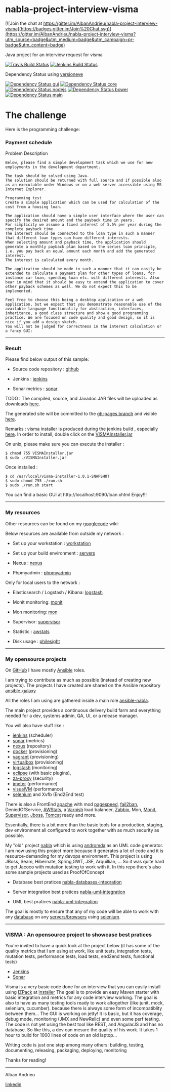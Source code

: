 # nabla-project-interview-visma

[![Join the chat at https://gitter.im/AlbanAndrieu/nabla-project-interview-visma](https://badges.gitter.im/Join%20Chat.svg)](https://gitter.im/AlbanAndrieu/nabla-project-interview-visma?utm_source=badge&utm_medium=badge&utm_campaign=pr-badge&utm_content=badge)

Java project for an interview request for visma

[![Travis Build Status](https://travis-ci.org/AlbanAndrieu/nabla-project-interview-visma.svg?branch=master)](https://travis-ci.org/AlbanAndrieu/nabla-project-interview-visma)
[![Jenkins Build Status](http://home.nabla.mobi:8380/jenkins/job/nabla-project-interview-visma-nightly/badge/icon)](http://home.nabla.mobi:8380/jenkins/job/nabla-project-interview-visma-nightly)

Dependency Status using [versioneye](https://www.versioneye.com/users/AlbanAndrieu)

[![Dependency Status gui](https://www.versioneye.com/user/projects/54db8c70c1bbbd9bd7000448/badge.svg?style=flat)](https://www.versioneye.com/user/projects/54db8c70c1bbbd9bd7000448/visual)
[![Dependency Status core ](https://www.versioneye.com/user/projects/54db8c65c1bbbda01300036f/badge.svg?style=flat)](https://www.versioneye.com/user/projects/54db8c65c1bbbda01300036f/visual)
[![Dependency Status nodejs](https://www.versioneye.com/user/projects/54db8c75c1bbbd9bd7000487/badge.svg?style=flat)](https://www.versioneye.com/user/projects/54db8c75c1bbbd9bd7000487/visual)
[![Dependency Status bower](https://www.versioneye.com/user/projects/54db8ddcc1bbbd5f82000498/badge.svg?style=flat)](https://www.versioneye.com/user/projects/54db8ddcc1bbbd5f82000498/visual)
[![Dependency Status main](https://www.versioneye.com/user/projects/54db8c72c1bbbda01300037a/badge.svg?style=flat)](https://www.versioneye.com/user/projects/54db8c72c1bbbda01300037a/visual)

The challenge
================

Here is the programming challenge:

### Payment schedule

Problem Description

    Below, please find a simple development task which we use for new employments in the development department.

    The task should be solved using Java.
    The solution should be returned with full source and if possible also as an executable under Windows or on a web server accessible using MS Internet Explorer.

    Programming test
    Create a simple application which can be used for calculation of the cost from a housing loan.

    The application should have a simple user interface where the user can specify the desired amount and the payback time in years.
    For simplicity we assume a fixed interest of 5.5% per year during the complete payback time.
    The interest should be connected to the loan type in such a manner that different loan types can have different interests.
    When selecting amount and payback time, the application should generate a monthly payback plan based on the series loan principle, i.e. you pay back an equal amount each month and add the generated interest.
    The interest is calculated every month.

    The application should be made in such a manner that it can easily be extended to calculate a payment plan for other types of loans, for instance car loan, spending loan etc. with different interests. Also bear in mind that it should be easy to extend the application to cover other payback schemes as well. We do not expect this to be implemented.

    Feel free to choose this being a desktop application or a web application, but we expect that you demonstrate reasonable use of the available language functionality for abstraction, interfaces, inheritance, a good class structure and show a good programming practice. We are focused on code quality and good design, so it is nice if you add a design sketch.
    You will not be judged for correctness in the interest calculation or a fancy GUI:

------------------

### Result

Please find below output of this sample:

- Source code repository : [github](https://github.com/AlbanAndrieu/nabla-project-interview-visma)

- Jenkins : [jenkins](http://home.nabla.mobi:8380/jenkins/job/nabla-project-interview-visma/)

- Sonar metrics : [sonar](http://home.nabla.mobi:9000/dashboard/index/2831)

TODO : The compiled, source, and Javadoc JAR files will be uploaded as downloads [here](https://github.com/AlbanAndrieu/nabla-project-interview-visma/downloads).

The generated site will be committed to the [gh-pages branch](https://github.com/AlbanAndrieu/nabla-project-interview-visma/tree/gh-pages) and visible [here](http://albanandrieu.github.io/nabla-project-interview-visma/).

Remarks : visma installer is produced during the jenkins build , especially [here](http://home.nabla.mobi:8380/jenkins/job/nabla-installer-visma/).
In order to install, double click on the [VISMAInstaller.jar](http://home.nabla.mobi:8380/jenkins/job/nabla-installer-visma/lastSuccessfulBuild/artifact/visma-installer/target/VISMAInstaller.jar)

On unix, please make sure you can execute the installer :

```
$ chmod 755 VISMAInstaller.jar
$ sudo ./VISMAInstaller.jar
```

Once installed :

```
$ cd /usr/local/visma-installer-1.0.1-SNAPSHOT
$ sudo chmod 755 ./run.sh
$ sudo ./run.sh start
```

You can find a basic GUI at http://localhost:9090/loan.xhtml
Enjoy!!!

------------------

### My resources

Other resources can be found on my [googlecode](https://code.google.com/p/alban/w/list) wiki:

Below resources are available from outside my network :

- Set up your workstation : [workstation](https://github.com/AlbanAndrieu/ansible-workstation)

- Set up your build environment : [servers](https://github.com/AlbanAndrieu/ansible-nabla)

- Nexus : [nexus](http://home.nabla.mobi:8081/nexus/index.html#welcome)

- Phpmyadmin : [phpmyadmin](http://home.nabla.mobi:7070/phpmyadmin)

Only for local users to the network :

- Elasticsearch / Logstash / Kibana: [logstash](http://192.168.0.29:80/)

- Monit monitoring: [monit](http://192.168.0.29:3737)

- Mon monitoring: [mon](http://192.168.0.29:7070/cgi-bin/mon.cgi)

- Supervisor: [supervisor](http://192.168.0.29:9042/)

- Statistic : [awstats](http://192.168.0.29:7070/cgi-bin/awstats.pl?config=home.nabla.mobi)

- Disk usage : [philesight](http://192.168.0.29:7070/cgi-bin/philesight.cgi)

------------------

### My opensource projects

On [GitHub](https://github.com/AlbanAndrieu) I have mostly [Ansible](http://www.ansible.com/home) roles.

I am trying to contribute as much as possible (instead of creating new projects). The projects I have created are shared on the Ansible repository [ansible-galaxy](https://galaxy.ansible.com/list#/users/1487)

All the roles I am using are gathered inside a main role [ansible-nabla](https://github.com/AlbanAndrieu/ansible-nabla).

The main project provides a continuous delivery build farm and everything needed for a dev, systems admin, QA, UI, or a release manager.

You will also have stuff like :

 - [jenkins](http://jenkins-ci.org/) (scheduler)
 - [sonar](http://www.sonarqube.org/) (metrics)
 - [nexus](http://www.sonatype.org/nexus/) (repository)
 - [docker](https://www.docker.com/) (provisioning)
 - [vagrant](https://www.vagrantup.com/) (provisioning)
 - [virtualbox](https://www.virtualbox.org/) (provisioning)
 - [logstash](http://logstash.net/) (monitoring)
 - [eclipse](https://eclipse.org/home/index.php) (with basic plugins),
 - [za-proxy](https://code.google.com/p/zaproxy/) (security)
 - [jmeter](http://jmeter.apache.org/) (performance)
 - [visualVM](http://visualvm.java.net/) (performance)
 - [selenium](http://www.seleniumhq.org/) and Xvfb (End2End test)

There is also a FrontEnd [apache](http://httpd.apache.org/) with mod [pagespeed](https://developers.google.com/speed/pagespeed/), [fail2ban](http://www.fail2ban.org/wiki/index.php/Main_Page), DeniedOfService, [AWStats](http://www.awstats.org/), a [Varnish](https://www.varnish-cache.org/) load balancer, [Zabbix](http://www.zabbix.com/), Mon, [Monit](http://mmonit.com/monit/), [Supervisor](http://supervisord.org/), [Jboss](http://www.jboss.org/), [Tomcat](http://tomcat.apache.org/) ready and more.

Essentially, there is a bit more than the basic tools for a production, staging, dev environment all configured to work together with as much security as possible.

My "old" project [nabla](https://code.google.com/p/alban/) which is using [andromda](http://www.andromda.org/index.html) as an UML code generator.
I am now using this project more because it generates a lot of code and it is resource-demanding for my devops environment.
This project is using JBoss, Seam, Hibernate, Spring,GWT, JSF, Arquillian, ... So it was quite hard to get Jacoco with mutation testing to work with it.
In this repo there's also some sample projects used as ProofOfConcept

 - Database best pratices [nabla-databases-integration](http://home.nabla.mobi:8380/jenkins/job/nabla-databases-integration/)

 - Server integration best pratices [nabla-uml-integration](http://home.nabla.mobi:8380/jenkins/job/nabla-servers-integration/)

 - UML best pratices [nabla-uml-integration](http://home.nabla.mobi:8380/jenkins/job/nabla-uml-integration/)

The goal is mostly to ensure that any of my code will be able to work with any [database](http://home.nabla.mobi:8380/jenkins/job/nabla-databases-matrix/) on any [servers/browsers](http://home.nabla.mobi:8380/jenkins/job/nabla-browsers-matrix/) using [selenium](http://home.nabla.mobi:8380/jenkins/job/nabla-servers-jsf-simple-selenium/).

------------------

### VISMA : An opensource project to showcase best pratices

You're invited to have a quick look at the project below (it has some of the quality metrics that I am using at work, like unit tests, integration tests, mutation tests, performance tests, load tests, end2end tests, functional tests)
 - [Jenkins](http://home.nabla.mobi:8380/jenkins/job/nabla-project-interview-visma/)
 - [Sonar](http://home.nabla.mobi:9000/dashboard/index/418)

Visma is a very basic code done for an interview that you can easily install using [IZPack](http://izpack.org/) at [installer](http://home.nabla.mobi:8380/jenkins/job/nabla-installer-visma/lastSuccessfulBuild/artifact/visma-installer/target/)
The goal is to provide an easy Maven starter with basic integration and metrics for any code interview working.
The goal is also to have as many testing tools ready to work altogether (like junit, mock, selenium, cucumber).
because there is always some form of incompatiblity between them...
The GUI is working on jetty! It is basic, but it has coverage, debug mode, monitoring (JMX and NewRelic) and even some perf testing.
The code is not yet using the best tool like REST, and AngularJS and has no database.
So like this, a dev can mesure the quality of his work.
It takes 1 hour to build for 1000 lines of code on an old laptop...

Writing code is just one step among many others: building, testing, documenting, releasing, packaging, deploying, monitoring

Thanks for reading!

***

Alban Andrieu

[linkedin](fr.linkedin.com/in/nabla/)
